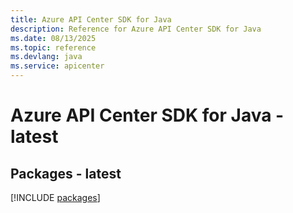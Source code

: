 ```yaml
---
title: Azure API Center SDK for Java
description: Reference for Azure API Center SDK for Java
ms.date: 08/13/2025
ms.topic: reference
ms.devlang: java
ms.service: apicenter
---
```

# Azure API Center SDK for Java - latest
## Packages - latest
[!INCLUDE [packages](api-center-index.md)]